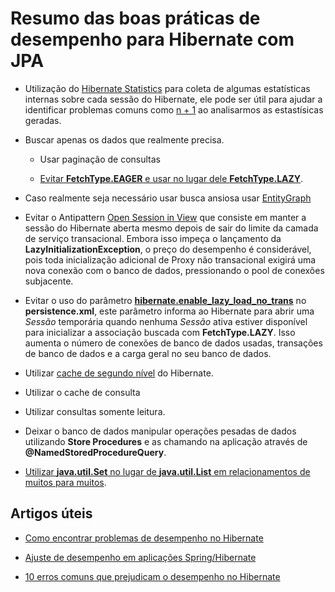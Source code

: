 # Resumo das boas práticas de desempenho para Hibernate com JPA

 * Utilização do [Hibernate Statistics](./1_Hibernate_Statistics.md) para coleta de algumas  estatísticas internas sobre cada sessão do Hibernate, ele pode ser útil para ajudar a identificar problemas comuns como [n + 1]( https://vladmihalcea.com/n-plus-1-query-problem/ ) ao analisarmos as estastísicas geradas.
 * Buscar apenas os dados que realmente precisa.

   * Usar paginação de consultas

   * [Evitar **FetchType.EAGER** e usar no lugar dele **FetchType.LAZY**](./3_FetchType_e_desempenho.md).
 * Caso realmente seja necessário usar busca ansiosa usar [EntityGraph]( https://thoughts-on-java.org/jpa-21-entity-graph-part-1-named-entity/ )
 * Evitar o Antipattern [Open Session in View]( https://vladmihalcea.com/the-open-session-in-view-anti-pattern/ ) que consiste em manter a sessão do Hibernate aberta mesmo depois de sair do limite da camada de serviço transacional. Embora isso impeça o lançamento da **LazyInitializationException**, o preço do desempenho é considerável, pois toda inicialização adicional de Proxy não transacional exigirá uma nova conexão com o banco de dados, pressionando o pool de conexões subjacente. 
 * Evitar o uso do parâmetro [**hibernate.enable_lazy_load_no_trans**]( https://vladmihalcea.com/the-hibernate-enable_lazy_load_no_trans-anti-pattern/ ) no **persistence.xml**,  este parâmetro informa ao Hibernate para abrir uma *Sessão* temporária quando nenhuma *Sessão* ativa estiver disponível para inicializar a associação buscada com **FetchType.LAZY**. Isso aumenta o número de conexões de banco de dados usadas, transações de banco de dados e a carga geral no seu banco de dados.  
 * Utilizar [cache de segundo nível](./4_Uso_de_cache_de_segundo_nivel.md) do Hibernate.
 * Utilizar o cache de consulta
 * Utilizar consultas somente leitura.
 * Deixar o banco de dados manipular operações pesadas de dados utilizando **Store Procedures** e as chamando na aplicação através de **@NamedStoredProcedureQuery**.
 * [Utilizar **java.util.Set** no lugar de **java.util.List** em relacionamentos de muitos para muitos](2_Melhor_maneira_para_uso_da_anotacao_ManyToMany_com_JPA.md).



## Artigos úteis

* [Como encontrar problemas de desempenho no Hibernate]( https://stackify.com/find-hibernate-performance-issues/ )

* [Ajuste de desempenho em aplicações Spring/Hibernate]( https://www.javacodegeeks.com/2014/06/performance-tuning-of-springhibernate-applications.html )

* [10 erros comuns que prejudicam o desempenho no Hibernate]( https://thoughts-on-java.org/common-hibernate-mistakes-cripple-performance/ )

  



